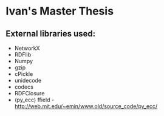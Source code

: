 # Ivan's Master Thesis

## External libraries used:

* NetworkX
* RDFlib
* Numpy
* gzip
* cPickle
* unidecode
* codecs
* RDFClosure
* (py_ecc) ffield - http://web.mit.edu/~emin/www.old/source_code/py_ecc/
